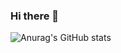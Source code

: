 ### Hi there 👋
![Anurag's GitHub stats](https://github-readme-stats.vercel.app/api?username=Bochra-Mayara&theme=dark&show_icons=true)
